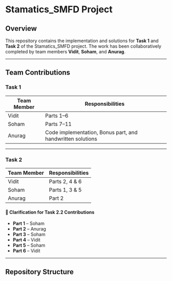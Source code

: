 # Stamatics_SMFD Project

## Overview
This repository contains the implementation and solutions for **Task 1** and **Task 2** of the Stamatics_SMFD project. The work has been collaboratively completed by team members **Vidit**, **Soham**, and **Anurag**.

---

## Team Contributions

### Task 1
| Team Member | Responsibilities                             |
|-------------|----------------------------------------------|
| Vidit       | Parts 1–6                                     |
| Soham       | Parts 7–11                                    |
| Anurag      | Code implementation, Bonus part, and handwritten solutions |

---

### Task 2
| Team Member | Responsibilities     |
|-------------|----------------------|
| Vidit       | Parts 2, 4 & 6        |
| Soham       | Parts 1, 3 & 5        |
| Anurag      | Part 2                |

#### 🔹 Clarification for Task 2.2 Contributions
- **Part 1** – Soham  
- **Part 2** – Anurag  
- **Part 3** – Soham  
- **Part 4** – Vidit  
- **Part 5** – Soham  
- **Part 6** – Vidit

---

## Repository Structure

